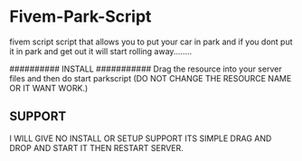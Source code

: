 # Fivem-Park-Script
fivem script script that allows you to put your car in park and if you dont put it in park and get out it will start rolling away........


########## INSTALL ###########
Drag the resource into your server files and then do start parkscript (DO NOT CHANGE THE RESOURCE NAME OR IT WANT WORK.)


## SUPPORT ## 
I WILL GIVE NO INSTALL OR SETUP SUPPORT ITS SIMPLE DRAG AND DROP AND START IT THEN RESTART SERVER.
